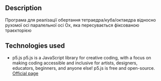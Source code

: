 ## Description

Програма для реалізації обертання тетраедра/куба/октаедра відносно рухомої осі паралельної осі Ох, яка пересувається фіксованою траєкторією

## Technologies used

- p5.js
  p5.js is a JavaScript library for creative coding, with a focus on making coding accessible and inclusive for artists, designers, educators, beginners, and anyone else! p5.js is free and open-source.
  [Official page](https://p5js.org/)
